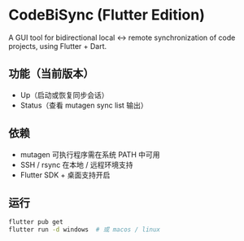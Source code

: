 # CodeBiSync (Flutter Edition)

A GUI tool for bidirectional local ↔ remote synchronization of code projects, using Flutter + Dart.

## 功能（当前版本）

- Up（启动或恢复同步会话）  
- Status（查看 mutagen sync list 输出）  

## 依赖

- mutagen 可执行程序需在系统 PATH 中可用  
- SSH / rsync 在本地 / 远程环境支持  
- Flutter SDK + 桌面支持开启

## 运行

```bash
flutter pub get
flutter run -d windows  # 或 macos / linux